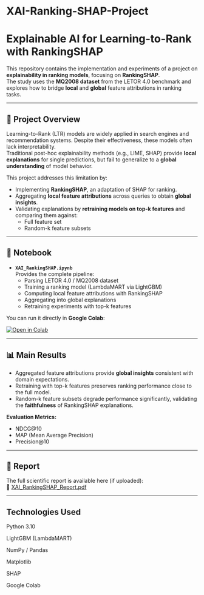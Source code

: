 # XAI-Ranking-SHAP-Project

# Explainable AI for Learning-to-Rank with RankingSHAP

This repository contains the implementation and experiments of a project on **explainability in ranking models**, focusing on **RankingSHAP**.  
The study uses the **MQ2008 dataset** from the LETOR 4.0 benchmark and explores how to bridge **local** and **global** feature attributions in ranking tasks.

---

## 📖 Project Overview
Learning-to-Rank (LTR) models are widely applied in search engines and recommendation systems. Despite their effectiveness, these models often lack interpretability.  
Traditional post-hoc explainability methods (e.g., LIME, SHAP) provide **local explanations** for single predictions, but fail to generalize to a **global understanding** of model behavior.

This project addresses this limitation by:
- Implementing **RankingSHAP**, an adaptation of SHAP for ranking.  
- Aggregating **local feature attributions** across queries to obtain **global insights**.  
- Validating explanations by **retraining models on top-k features** and comparing them against:  
  - Full feature set  
  - Random-k feature subsets  


---

## 🚀 Notebook
- **`XAI_RankingSHAP.ipynb`**  
  Provides the complete pipeline:
  - Parsing LETOR 4.0 / MQ2008 dataset
  - Training a ranking model (LambdaMART via LightGBM)
  - Computing local feature attributions with RankingSHAP
  - Aggregating into global explanations
  - Retraining experiments with top-k features

You can run it directly in **Google Colab**:

[![Open in Colab](https://colab.research.google.com/assets/colab-badge.svg)](https://colab.research.google.com/github/<USERNAME>/<REPO>/blob/main/XAI_RankingSHAP.ipynb)

---

## 📊 Main Results
- Aggregated feature attributions provide **global insights** consistent with domain expectations.  
- Retraining with top-k features preserves ranking performance close to the full model.  
- Random-k feature subsets degrade performance significantly, validating the **faithfulness** of RankingSHAP explanations.  

**Evaluation Metrics:**
- NDCG@10  
- MAP (Mean Average Precision)  
- Precision@10  

---

## 📑 Report
The full scientific report is available here (if uploaded):  
📄 [XAI_RankingSHAP_Report.pdf](report/Hybrid_Ranking_Shap_Report.pdf)

---



## Technologies Used

Python 3.10

LightGBM (LambdaMART)

NumPy / Pandas

Matplotlib

SHAP

Google Colab
